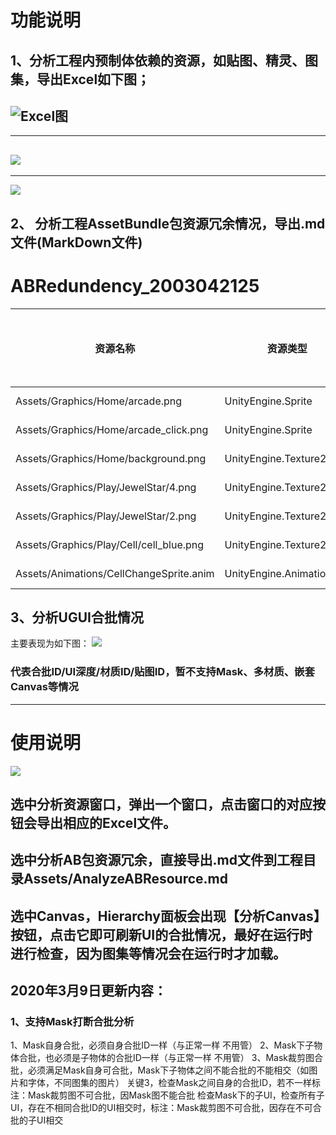 # 功能说明

## 1、分析工程内预制体依赖的资源，如贴图、精灵、图集，导出Excel如下图；
![Excel图](https://i.imgur.com/e4XKuOw.png)    
-------------------------
-----
![](https://i.imgur.com/nSBpucx.png)    
--------------
---------------------
![](https://i.imgur.com/9OsII7z.png)  
## 2、 分析工程AssetBundle包资源冗余情况，导出.md文件(MarkDown文件)  
 
# ABRedundency_2003042125  
资源名称 | 资源类型 | 资源大小 | AB文件数量 | AB文件名
---|---|---|---|---
Assets/Graphics/Home/arcade.png|UnityEngine.Sprite|107.0 KB|1|`D:/下载文件/游戏蛮牛源码/一个消消乐工程/Assets/StreamingAssets/333`
Assets/Graphics/Home/arcade_click.png|UnityEngine.Sprite|107.0 KB|1|`D:/下载文件/游戏蛮牛源码/一个消消乐工程/Assets/StreamingAssets/333`
Assets/Graphics/Home/background.png|UnityEngine.Texture2D|1.5 MB|1|`D:/下载文件/游戏蛮牛源码/一个消消乐工程/Assets/StreamingAssets/333`
Assets/Graphics/Play/JewelStar/4.png|UnityEngine.Texture2D|37.5 KB|1|`D:/下载文件/游戏蛮牛源码/一个消消乐工程/Assets/StreamingAssets/33333444`
Assets/Graphics/Play/JewelStar/2.png|UnityEngine.Texture2D|37.5 KB|1|`D:/下载文件/游戏蛮牛源码/一个消消乐工程/Assets/StreamingAssets/33333444`
Assets/Graphics/Play/Cell/cell_blue.png|UnityEngine.Texture2D|37.5 KB|1|`D:/下载文件/游戏蛮牛源码/一个消消乐工程/Assets/StreamingAssets/33333444`
Assets/Animations/CellChangeSprite.anim|UnityEngine.AnimationClip||1|`D:/下载文件/游戏蛮牛源码/一个消消乐工程/Assets/StreamingAssets/33333444`


## 3、分析UGUI合批情况
主要表现为如下图：
![](https://i.imgur.com/HlaQBul.png)

### 代表合批ID/UI深度/材质ID/贴图ID，暂不支持Mask、多材质、嵌套Canvas等情况
-----------------------
# 使用说明
![](https://i.imgur.com/P4Ss2On.png)
## 选中分析资源窗口，弹出一个窗口，点击窗口的对应按钮会导出相应的Excel文件。
## 选中分析AB包资源冗余，直接导出.md文件到工程目录Assets/AnalyzeABResource.md
## 选中Canvas，Hierarchy面板会出现【分析Canvas】按钮，点击它即可刷新UI的合批情况，最好在运行时进行检查，因为图集等情况会在运行时才加载。

## 2020年3月9日更新内容：
### 1、支持Mask打断合批分析
1、Mask自身合批，必须自身合批ID一样（与正常一样 不用管）
2、Mask下子物体合批，也必须是子物体的合批ID一样（与正常一样 不用管）
3、Mask裁剪图合批，必须满足Mask自身可合批，Mask下子物体之间不能合批的不能相交（如图片和字体，不同图集的图片）
    关键3，检查Mask之间自身的合批ID，若不一样标注：Mask裁剪图不可合批，因Mask图不能合批
                检查Mask下的子UI，检查所有子UI，存在不相同合批ID的UI相交时，标注：Mask裁剪图不可合批，因存在不可合批的子UI相交
